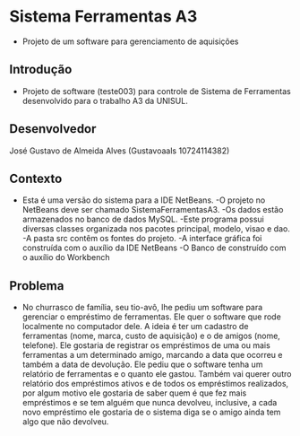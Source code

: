 # Sistema Ferramentas A3
- Projeto de um software para gerenciamento de aquisições
## Introdução
- Projeto de software (teste003) para controle de Sistema de Ferramentas desenvolvido para o trabalho A3 da UNISUL.
## Desenvolvedor
José Gustavo de Almeida Alves (Gustavoaals 10724114382)
## Contexto
- Esta é uma versão do sistema para a IDE NetBeans.
-O projeto no NetBeans deve ser chamado SistemaFerramentasA3.
-Os dados estão armazenados no banco de dados MySQL.
-Este programa possui diversas classes organizada nos pacotes principal, modelo, visao e dao.
-A pasta src contêm os fontes do projeto.
-A interface gráfica foi construída com o auxílio da IDE NetBeans
-O Banco de construído com o auxílio do Workbench
## Problema
- No churrasco de família, seu tio-avô, lhe pediu um software para gerenciar o empréstimo de ferramentas. Ele quer o software que rode localmente no computador dele. A ideia é ter um cadastro de ferramentas (nome, marca, custo de aquisição) e o de amigos (nome, telefone). Ele gostaria de registrar os empréstimos de uma ou mais ferramentas a um determinado amigo, marcando a data que ocorreu e também a data de devolução. Ele pediu que o software tenha um relatório de ferramentas e o quanto ele gastou. Também vai querer outro relatório dos empréstimos ativos e de todos os empréstimos realizados, por algum motivo ele gostaria de saber quem é que fez mais empréstimos e se tem alguém que nunca devolveu, inclusive, a cada novo empréstimo ele gostaria de o sistema diga se o amigo ainda tem algo que não devolveu.
